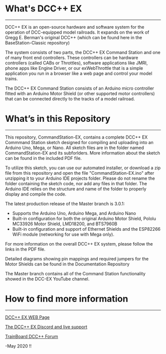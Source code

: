 # What's DCC++ EX
------------

DCC++ EX is an open-source hardware and software system for the operation of DCC-equipped model railroads. It expands on the work of Gregg E. Berman's original DCC++ (which can be found here in the BaseStation-Classic repository)

The system consists of two parts, the DCC++ EX Command Station and one of many front end controllers. These controllers can be hardware controllers (called CABs or Throttles), software applications like JMRI, phone apps like Engine Driver, or our exWebThrottle that is a simple application you run in a browser like a web page and control your model trains.

The DCC++ EX Command Station consists of an Arduino micro controller fitted with an Arduino Motor Shield (or other supported motor controllers) that can be connected directly to the tracks of a model railroad.

# What’s in this Repository
-------------------------

This repository, CommandStation-EX, contains a complete DCC++ EX Commmand Station sketch designed for compiling and uploading into an Arduino Uno, Mega, or Nano.  All sketch files are in the folder named CommandStation-EX and its subforlders. More information about the sketch can be found in the included PDF file.

To utilize this sketch, you can use our automated installer, or download a zip file from this repository and open the file "CommandStation-EX.ino" after unzipping it to your Arduino IDE projects folder.  Please do not rename the folder containing the sketch code, nor add any files in that folder.  The Arduino IDE relies on the structure and name of the folder to properly display and compile the code.

The latest production release of the Master branch is 3.0.1:

* Supports the Arduino Uno, Arduino Mega, and Arduino Nano
* Built-in configuration for both the original Arduino Motor Shield, Pololu MC33926 Motor Shield, LMD18200, and BTS7960B
* Built-in configuration and support of Ethernet Shields and the ESP82266 WiFi module (networking for use with Mega only).

For more information on the overall DCC++ EX system, please follow the links in the PDF file.

Detailed diagrams showing pin mappings and required jumpers for the Motor Shields can be found in the Documentation Repository

The Master branch contains all of the Command Station functionality showed in the DCC-EX YouTube channel.

# How to find more information
--------------------------

[DCC++ EX WEB Page](https://dcc-ex.github.io "DCC++ EX WEB Page")

[The DCC++ EX Discord and live support](https://discord.gg/y2sB4Fp "The DCC++ EX Discord Server")

[TrainBoard DCC++ Forum](https://www.trainboard.com/highball/index.php?forums/dcc.177/ "TrainBoard DCC++ Forum")

-May 2020
!!
